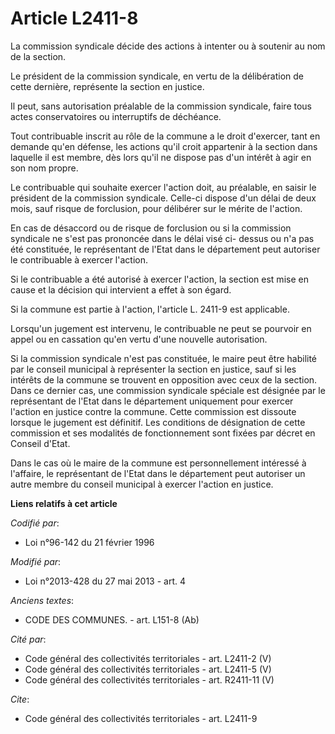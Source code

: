# Article L2411-8

La commission syndicale décide des actions à intenter ou à soutenir au nom de la section. 

Le président de la commission syndicale, en vertu de la délibération de cette dernière, représente la section en justice. 

Il peut, sans autorisation préalable de la commission syndicale, faire tous actes conservatoires ou interruptifs de
déchéance. 

Tout contribuable inscrit au rôle de la commune a le droit d'exercer, tant en demande qu'en défense, les actions qu'il croit
appartenir à la section dans laquelle il est membre, dès lors qu'il ne dispose pas d'un intérêt à agir en son nom propre. 

Le contribuable qui souhaite exercer l'action doit, au préalable, en saisir le président de la commission syndicale. Celle-ci
dispose d'un délai de deux mois, sauf risque de forclusion, pour délibérer sur le mérite de l'action. 

En cas de désaccord ou de risque de forclusion ou si la commission syndicale ne s'est pas prononcée dans le délai visé ci-
dessus ou n'a pas été constituée, le représentant de l'Etat dans le département peut autoriser le contribuable à exercer
l'action. 

Si le contribuable a été autorisé à exercer l'action, la section est mise en cause et la décision qui intervient a effet à
son égard. 

Si la commune est partie à l'action, l'article L. 2411-9 est applicable. 

Lorsqu'un jugement est intervenu, le contribuable ne peut se pourvoir en appel ou en cassation qu'en vertu d'une nouvelle
autorisation.

Si la commission syndicale n'est pas constituée, le maire peut être habilité par le conseil municipal à représenter la
section en justice, sauf si les intérêts de la commune se trouvent en opposition avec ceux de la section. Dans ce dernier
cas, une commission syndicale spéciale est désignée par le représentant de l'Etat dans le département uniquement pour exercer
l'action en justice contre la commune. Cette commission est dissoute lorsque le jugement est définitif. Les conditions de
désignation de cette commission et ses modalités de fonctionnement sont fixées par décret en Conseil d'Etat.

Dans le cas où le maire de la commune est personnellement intéressé à l'affaire, le représentant de l'Etat dans le
département peut autoriser un autre membre du conseil municipal à exercer l'action en justice.

**Liens relatifs à cet article**

_Codifié par_:

  - Loi n°96-142 du 21 février 1996

_Modifié par_:

  - Loi n°2013-428 du 27 mai 2013 - art. 4

_Anciens textes_:

  - CODE DES COMMUNES. - art. L151-8 (Ab)

_Cité par_:

  - Code général des collectivités territoriales - art. L2411-2 (V)
  - Code général des collectivités territoriales - art. L2411-5 (V)
  - Code général des collectivités territoriales - art. R2411-11 (V)

_Cite_:

  - Code général des collectivités territoriales - art. L2411-9
